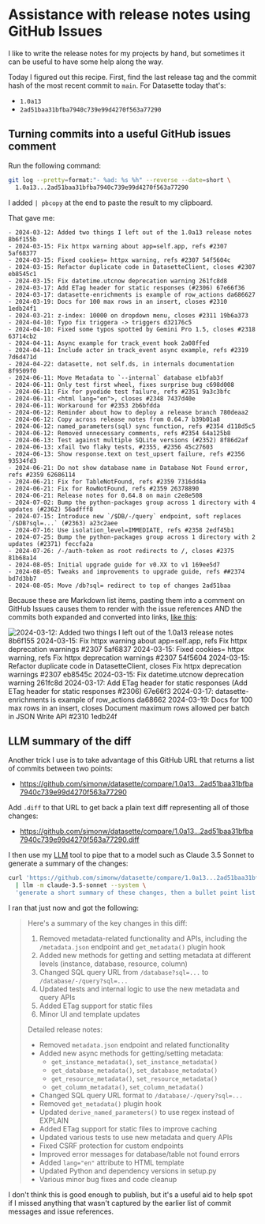 # Assistance with release notes using GitHub Issues

I like to write the release notes for my projects by hand, but sometimes it can be useful to have some help along the way.

Today I figured out this recipe. First, find the last release tag and the commit hash of the most recent commit to `main`. For Datasette today that's:

- `1.0a13`
- `2ad51baa31bfba7940c739e99d4270f563a77290`

## Turning commits into a useful GitHub issues comment

Run the following command:
```bash
git log --pretty=format:"- %ad: %s %h" --reverse --date=short \
  1.0a13...2ad51baa31bfba7940c739e99d4270f563a77290
```
I added `| pbcopy` at the end to paste the result to my clipboard.

That gave me:

```
- 2024-03-12: Added two things I left out of the 1.0a13 release notes 8b6f155b
- 2024-03-15: Fix httpx warning about app=self.app, refs #2307 5af68377
- 2024-03-15: Fixed cookies= httpx warning, refs #2307 54f5604c
- 2024-03-15: Refactor duplicate code in DatasetteClient, closes #2307 eb8545c1
- 2024-03-15: Fix datetime.utcnow deprecation warning 261fc8d8
- 2024-03-17: Add ETag header for static responses (#2306) 67e66f36
- 2024-03-17: datasette-enrichments is example of row_actions da686627
- 2024-03-19: Docs for 100 max rows in an insert, closes #2310 1edb24f1
- 2024-03-21: z-index: 10000 on dropdown menu, closes #2311 19b6a373
- 2024-04-10: Typo fix triggera -> triggers d32176c5
- 2024-04-10: Fixed some typos spotted by Gemini Pro 1.5, closes #2318 63714cb2
- 2024-04-11: Async example for track_event hook 2a08ffed
- 2024-04-11: Include actor in track_event async example, refs #2319 7d6d471d
- 2024-04-22: datasette, not self.ds, in internals documentation 8f9509f0
- 2024-06-11: Move Metadata to `--internal` database e1bfab3f
- 2024-06-11: Only test first wheel, fixes surprise bug c698d008
- 2024-06-11: Fix for pyodide test failure, refs #2351 9a3c3bfc
- 2024-06-11: <html lang="en">, closes #2348 7437d40e
- 2024-06-11: Workaround for #2353 2b6bfdda
- 2024-06-12: Reminder about how to deploy a release branch 780deaa2
- 2024-06-12: Copy across release notes from 0.64.7 b39b01a8
- 2024-06-12: named_parameters(sql) sync function, refs #2354 d118d5c5
- 2024-06-12: Removed unnecessary comments, refs #2354 64a125b8
- 2024-06-13: Test against multiple SQLite versions (#2352) 8f86d2af
- 2024-06-13: xfail two flaky tests, #2355, #2356 45c27603
- 2024-06-13: Show response.text on test_upsert failure, refs #2356 93534fd3
- 2024-06-21: Do not show database name in Database Not Found error, refs #2359 62686114
- 2024-06-21: Fix for TableNotFound, refs #2359 7316dd4a
- 2024-06-21: Fix for RowNotFound, refs #2359 26378890
- 2024-06-21: Release notes for 0.64.8 on main c2e8e508
- 2024-07-02: Bump the python-packages group across 1 directory with 4 updates (#2362) 56adfff8
- 2024-07-15: Introduce new `/$DB/-/query` endpoint, soft replaces `/$DB?sql=...` (#2363) a23c2aee
- 2024-07-16: Use isolation_level=IMMEDIATE, refs #2358 2edf45b1
- 2024-07-25: Bump the python-packages group across 1 directory with 2 updates (#2371) feccfa2a
- 2024-07-26: /-/auth-token as root redirects to /, closes #2375 81b68a14
- 2024-08-05: Initial upgrade guide for v0.XX to v1 169ee5d7
- 2024-08-05: Tweaks and improvements to upgrade guide, refs ##2374 bd7d3bb7
- 2024-08-05: Move /db?sql= redirect to top of changes 2ad51baa
```
Because these are Markdown list items, pasting them into a comment on GitHub Issues causes them to render with the issue references AND the commits both expanded and converted into links, [like this](https://github.com/simonw/datasette/issues/2381#issuecomment-2269759462):

![ 2024-03-12: Added two things I left out of the 1.0a13 release notes 8b6f155 2024-03-15: Fix httpx warning about app=self.app, refs Fix httpx deprecation warnings #2307 5af6837 2024-03-15: Fixed cookies= httpx warning, refs Fix httpx deprecation warnings #2307 54f5604 2024-03-15: Refactor duplicate code in DatasetteClient, closes Fix httpx deprecation warnings #2307 eb8545c 2024-03-15: Fix datetime.utcnow deprecation warning 261fc8d 2024-03-17: Add ETag header for static responses (Add ETag header for static responses #2306) 67e66f3 2024-03-17: datasette-enrichments is example of row_actions da68662 2024-03-19: Docs for 100 max rows in an insert, closes Document maximum rows allowed per batch in JSON Write API #2310 1edb24f](https://github.com/user-attachments/assets/7b2d7403-c405-484b-a1f9-ea36ee99c2a7)

## LLM summary of the diff

Another trick I use is to take advantage of this GitHub URL that returns a list of commits between two points:

- https://github.com/simonw/datasette/compare/1.0a13...2ad51baa31bfba7940c739e99d4270f563a77290

Add `.diff` to that URL to get back a plain text diff representing all of those changes:

- https://github.com/simonw/datasette/compare/1.0a13...2ad51baa31bfba7940c739e99d4270f563a77290.diff

I then use my [LLM](https://llm.datasette.io/) tool to pipe that to a model such as Claude 3.5 Sonnet to generate a summary of the changes:

```bash
curl 'https://github.com/simonw/datasette/compare/1.0a13...2ad51baa31bfba7940c739e99d4270f563a77290.diff' \
  | llm -m claude-3.5-sonnet --system \
  'generate a short summary of these changes, then a bullet point list of detailed release notes'
```
I ran that just now and got the following:

> Here's a summary of the key changes in this diff:
> 
> 1. Removed metadata-related functionality and APIs, including the `/metadata.json` endpoint and `get_metadata()` plugin hook
> 2. Added new methods for getting and setting metadata at different levels (instance, database, resource, column)
> 3. Changed SQL query URL from `/database?sql=...` to `/database/-/query?sql=...`
> 4. Updated tests and internal logic to use the new metadata and query APIs
> 5. Added ETag support for static files
> 6. Minor UI and template updates
> 
> Detailed release notes:
> 
> - Removed `metadata.json` endpoint and related functionality
> - Added new async methods for getting/setting metadata:
>   - `get_instance_metadata()`, `set_instance_metadata()`
>   - `get_database_metadata()`, `set_database_metadata()`
>   - `get_resource_metadata()`, `set_resource_metadata()`
>   - `get_column_metadata()`, `set_column_metadata()`
> - Changed SQL query URL format to `/database/-/query?sql=...`
> - Removed `get_metadata()` plugin hook
> - Updated `derive_named_parameters()` to use regex instead of EXPLAIN
> - Added ETag support for static files to improve caching
> - Updated various tests to use new metadata and query APIs
> - Fixed CSRF protection for custom endpoints
> - Improved error messages for database/table not found errors
> - Added `lang="en"` attribute to HTML template
> - Updated Python and dependency versions in setup.py
> - Various minor bug fixes and code cleanup

I don't think this is good enough to publish, but it's a useful aid to help spot if I missed anything that wasn't captured by the earlier list of commit messages and issue references.
